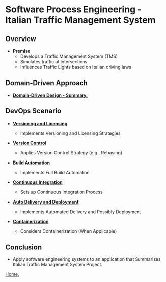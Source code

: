 # Software Process Engineering - Italian Traffic Management System

## Overview

- **Premise**
  - Develops a Traffic Management System (TMS)
  - Simulates traffic at intersections
  - Influences Traffic Lights based on Italian driving laws

## Domain-Driven Approach

- [**Domain-Driven Design - Summary.**](#domain-driven-approach-summary)

## DevOps Scenario

- [**Versioning and Licensing**](#versioning-and-licensing)
  - Implements Versioning and Licensing Strategies

- [**Version Control**](#version-control)
  - Applies Version Control Strategy (e.g., Rebasing)

- [**Build Automation**](#build-automation)
  - Implements Full Build Automation

- [**Continuous Integration**](#continuous-integration)
  - Sets up Continuous Integration Process

- [**Auto Delivery and Deployment**](#auto-delivery-and-deployment)
  - Implements Automated Delivery and Possibly Deployment

- [**Containerization**](#containerization)
  - Considers Containerization (When Applicable)

## Conclusion

- Apply software engineering systems to an application that Summarizes Italian Traffic Management System Project.


[Home.](../index.md)
